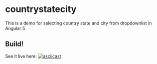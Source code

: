 # countrystatecity
This is a demo for selecting country state and city from dropdownlist in Angular 5

## Build!

See it live here:
[![asciicast](https://asciinema.org/a/G63NWjYsve1ACzBuAY96USHJO.png)](https://asciinema.org/a/G63NWjYsve1ACzBuAY96USHJO)
